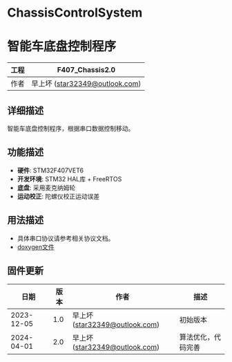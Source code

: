 # ChassisControlSystem
# 智能车底盘控制程序

| 工程                     | F407_Chassis2.0                    |
|--------------------------|-------------------------------------|
| 作者                     | 早上坏 (star32349@outlook.com)     |

## 详细描述
智能车底盘控制程序，根据串口数据控制移动。

## 功能描述
- **硬件**: STM32F407VET6
- **开发环境**: STM32 HAL库 + FreeRTOS
- **底盘**: 采用麦克纳姆轮
- **运动校正**: 陀螺仪校正运动误差

## 用法描述
- 具体串口协议请参考相关协议文档。
- [doxygen文件](http://htmlpreview.github.io/?https://github.com/NGC2237plus/ChassisControlSystem/blob/main/app/html/index.html)

## 固件更新

| 日期        | 版本 | 作者                             | 描述                   |
|-------------|------|----------------------------------|------------------------|
| 2023-12-05  | 1.0  | 早上坏 (star32349@outlook.com)  | 初始版本               |
| 2024-04-01  | 2.0  | 早上坏 (star32349@outlook.com)  | 算法优化，代码完善     |

